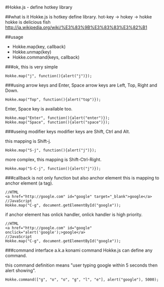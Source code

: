 #Hokke.js - define hotkey library

##what is it
Hokke.js is hotkey define library.
hot-key -> hokey -> hokke
hokke is delicious fish
http://ja.wikipedia.org/wiki/%E3%83%9B%E3%83%83%E3%82%B1

##usage

 - Hokke.map(key, callback)
 - Hokke.unmap(key)
 - Hokke.command(keys, callback)

###ok, this is very simple

    Hokke.map("j", function(){alert("j")});

###using arrow keys and Enter, Space
arrow keys are Left, Top, Right and Down.

    Hokke.map("Top", function(){alert("top")});

Enter, Space key is available too.

    Hokke.map("Enter", function(){alert("enter")});
    Hokke.map("Space", function(){alert("space")});

###useing modifier keys
modifier keys are Shift, Ctrl and Alt.

this mapping is Shift-j.

    Hokke.map("S-j", function(){alert("j")});

more complex, this mapping is Shift-Ctrl-Right.

    Hokke.map("S-C-j", function(){alert("j")});

###callback is not only function but also anchor element
this is mapping to anchor element (a tag).

    //HTML
    <a href="http://google.com" id="google" target="_blank">google</a>
    //JavaScript
    Hokke.map("C-g", document.getElementById("google"));

if anchor element has onlick handler, onlick handler is high priority.

    //HTML
    <a href="http://google.com" id="google" onclick="alert('google');>google</a>
    //JavaScript
    Hokke.map("C-g", document.getElementById("google"));

###command interface a.k.a konami command
Hokke.js can define any command.

this command definition means "user typing google within 5 seconds then alert showing".

    Hokke.command(["g", "o", "o", "g", "l", "e"], alert("google"), 5000);
